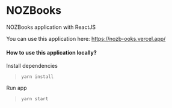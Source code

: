 # NOZBooks

NOZBooks application with ReactJS

You can use this application here: https://nozb-ooks.vercel.app/

#### How to use this application locally?

Install dependencies

> `yarn install`

Run app

> `yarn start`
